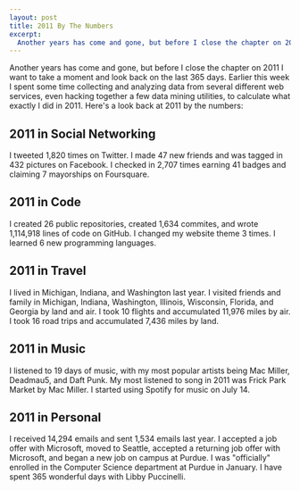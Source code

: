 ```yaml
--- 
layout: post
title: 2011 By The Numbers
excerpt:
  Another years has come and gone, but before I close the chapter on 2011 I want to take a moment and look back on the last 365 days. Earlier this week I spent some time collecting and analyzing data from several different web services, even hacking together a few data mining utilities, to calculate what exactly I did in 2011. Here's a look back at 2011 by the numbers:
---
```

Another years has come and gone, but before I close the chapter on 2011 I want to take a moment and look back on the last 365 days. Earlier this week I spent some time collecting and analyzing data from several different web services, even hacking together a few data mining utilities, to calculate what exactly I did in 2011. Here's a look back at 2011 by the numbers:

## 2011 in Social Networking
I tweeted 1,820 times on Twitter. I made 47 new friends and was tagged in 432 pictures on Facebook. I checked in 2,707 times earning 41 badges and claiming 7 mayorships on Foursquare.

## 2011 in Code
I created 26 public repositories, created 1,634 commites, and wrote 1,114,918 lines of code on GitHub. I changed my website theme 3 times. I learned 6 new programming languages.

## 2011 in Travel
I lived in Michigan, Indiana, and Washington last year. I visited friends and family in Michigan, Indiana, Washington, Illinois, Wisconsin, Florida, and Georgia by land and air. I took 10 flights and accumulated 11,976 miles by air. I took 16 road trips and accumulated 7,436 miles by land.

## 2011 in Music
I listened to 19 days of music, with my most popular artists being Mac Miller, Deadmau5, and Daft Punk. My most listened to song in 2011 was Frick Park Market by Mac Miller. I started using Spotify for music on July 14.

## 2011 in Personal
I received 14,294 emails and sent 1,534 emails last year. I accepted a job offer with Microsoft, moved to Seattle, accepted a returning job offer with Microsoft, and began a new job on campus at Purdue. I was "officially" enrolled in the Computer Science department at Purdue in January. I have spent 365 wonderful days with Libby Puccinelli.